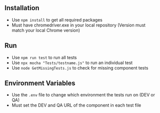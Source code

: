 ## Installation
* Use `npm install` to get all required packages
* Must have chromedriver.exe in your local repository (Version must match your local Chrome version)

## Run

* Use `npm run test` to run all tests
* Use `npx mocha "Tests/testname.js"` to run an individual test
* Use `node GetMissingTests.js` to check for missing component tests

## Environment Variables
* Use the `.env` file to change which environment the tests run on (DEV or QA)
* Must set the DEV and QA URL of the component in each test file
